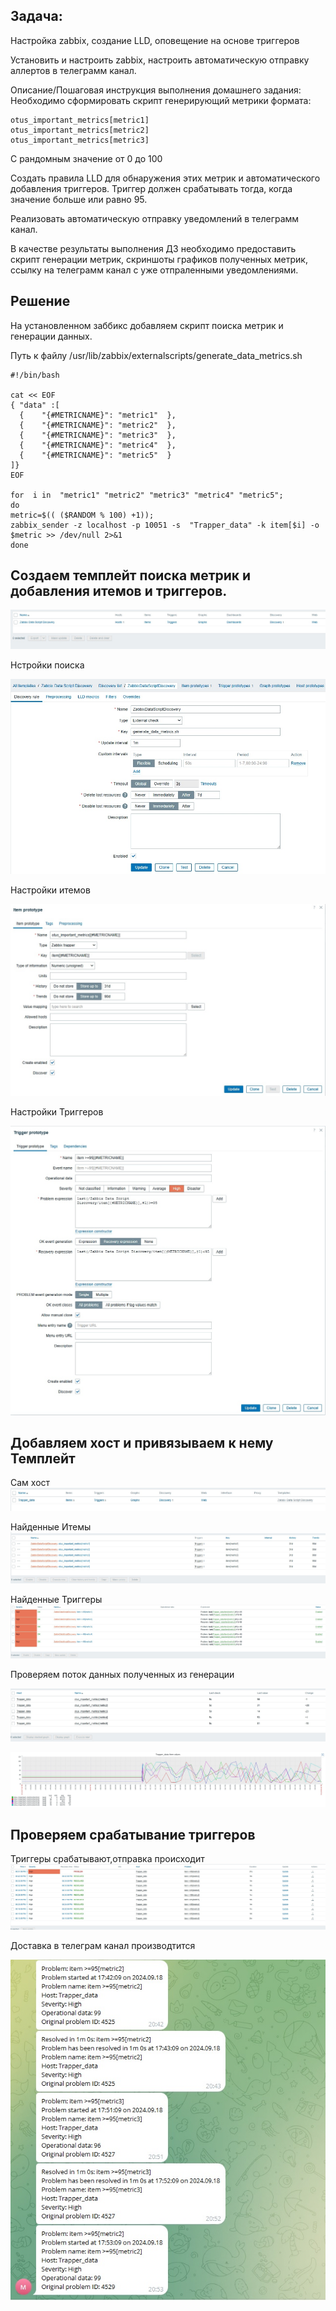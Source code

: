 ## Задача:

Настройка zabbix, создание LLD, оповещение на основе триггеров

Установить и настроить zabbix, настроить автоматическую отправку аллертов в телеграмм канал.


Описание/Пошаговая инструкция выполнения домашнего задания:
Необходимо сформировать скрипт генерирующий метрики формата:

````
otus_important_metrics[metric1]
otus_important_metrics[metric2]
otus_important_metrics[metric3]
````

С рандомным значение от 0 до 100

Создать правила LLD для обнаружения этих метрик и автоматического добавления триггеров. Триггер должен срабатывать тогда, когда значение больше или равно 95.

Реализовать автоматическую отправку уведомлений в телеграмм канал.

В качестве результаты выполнения ДЗ необходимо предоставить скрипт генерации метрик, скриншоты графиков полученных метрик, ссылку на телеграмм канал с уже отпраленными уведомлениями.

## Решение

На установленном заббикс добавляем скрипт поиска  метрик и генерации данных.

Путь к файлу
/usr/lib/zabbix/externalscripts/generate_data_metrics.sh

````
#!/bin/bash

cat << EOF
{ "data" :[
  {    "{#METRICNAME}": "metric1"  },
  {    "{#METRICNAME}": "metric2"  },
  {    "{#METRICNAME}": "metric3"  },
  {    "{#METRICNAME}": "metric4"  },
  {    "{#METRICNAME}": "metric5"  }
]}
EOF

for  i in  "metric1" "metric2" "metric3" "metric4" "metric5";
do
metric=$(( ($RANDOM % 100) +1));
zabbix_sender -z localhost -p 10051 -s  "Trapper_data" -k item[$i] -o $metric >> /dev/null 2>&1
done
````

###
## Создаем темплейт поиска метрик и добавления итемов и триггеров. 

![Alt text](../img/discovery4.jpg?raw=true "discovery4")

Нстройки поиска

![Alt text](../img/discovery1.jpg?raw=true "discovery1")

Настройки итемов

![Alt text](../img/discovery2.jpg?raw=true "discovery2")

Настройки Триггеров

![Alt text](../img/discovery3.jpg?raw=true "discovery3")


###

## Добавляем хост и привязываем к нему Темплейт

Сам хост
![Alt text](../img/host1.jpg?raw=true "host1")

Найденные Итемы
![Alt text](../img/host2.jpg?raw=true "host2")

Найденные Триггеры
![Alt text](../img/host3.jpg?raw=true "host3")


Проверяем поток данных полученных из генерации

![Alt text](../img/host_data1.jpg?raw=true "host_data1")

![Alt text](../img/host_data2.jpg?raw=true "host_data2")



###

## Проверяем срабатывание триггеров

Триггеры срабатывают,отправка происходит
![Alt text](../img/trigger1.jpg?raw=true "host_trigger1")

Доставка в телеграм канал производтится

![Alt text](../img/trigger2.jpg?raw=true "host_trigger2")

